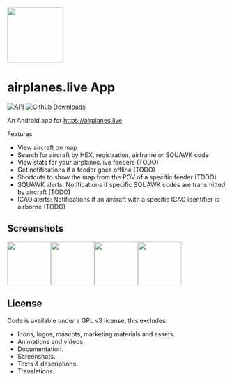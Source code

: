 <img src="https://raw.githubusercontent.com/d4rken/airplanes-live-app/main/app/src/main/ic_launcher-playstore.png" width="128">

# airplanes.live App

[![API](https://img.shields.io/badge/API-26%2B-brightgreen.svg?style=flat)](https://android-arsenal.com/api?level=26)
[![Github Downloads](https://img.shields.io/github/downloads/d4rken/airplanes-live-app/total.svg?label=GitHub%20Downloads&logo=github)](https://github.com/d4rken/airplanes-live-app/releases/latest)

An Android app for https://airplanes.live

Features:

* View aircraft on map
* Search for aircraft by HEX, registration, airframe or SQUAWK code
* View stats for your airplanes.live feeders (TODO)
* Get notifications if a feeder goes offline (TODO)
* Shortcuts to show the map from the POV of a specific feeder (TODO)
* SQUAWK alerts: Notifications if specific SQUAWK codes are transmitted by aircraft (TODO)
* ICAO alerts: Notifications if an aircraft with a specific ICAO identifier is airborne (TODO)

## Screenshots

<img src="https://github.com/d4rken/airplanes-live-app/raw/main/.assets/screenshots/1.png" width="100"><img src="https://github.com/d4rken/airplanes-live-app/raw/main/.assets/screenshots/2.png" width="100"><img src="https://github.com/d4rken/airplanes-live-app/raw/main/.assets/screenshots/3.png" width="100"><img src="https://github.com/d4rken/airplanes-live-app/raw/main/.assets/screenshots/4.png" width="100">

## License

Code is available under a GPL v3 license, this excludes:

* Icons, logos, mascots, marketing materials and assets.
* Animations and videos.
* Documentation.
* Screenshots.
* Texts & descriptions.
* Translations.
